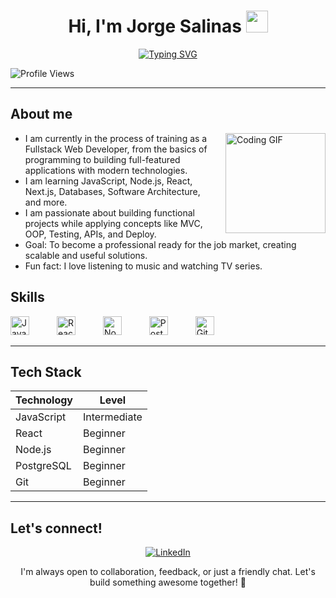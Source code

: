<h1 align="center"><b>Hi, I'm Jorge Salinas</b> <img src="https://media.giphy.com/media/hvRJCLFzcasrR4ia7z/giphy.gif" width="35"></h1>

<p align="center">
  <a href="https://git.io/typing-svg"><img src="https://readme-typing-svg.demolab.com?font=Fira+Code&duration=4000&pause=1000&color=0785F7&center=true&vCenter=true&width=435&lines=Fullstack+Developer+in+training;Computer+Engineering+student" alt="Typing SVG" /></a>
</p>

![Profile Views](https://komarev.com/ghpvc/?username=koqemu&style=flat-square)

---

## About me 
<img align="right" alt="Coding GIF" height="160px" src="https://media4.giphy.com/media/v1.Y2lkPTc5MGI3NjExMXAwd2lvbDF6NWViM2o4ODA0ZDJidTFmZGo1czlncTBtb2xjMzEyOCZlcD12MV9pbnRlcm5hbF9naWZfYnlfaWQmY3Q9Zw/xUOxfpptIctnLn7IMo/giphy.gif" style="margin-left: 20px;" />

- I am currently in the process of training as a Fullstack Web Developer, from the basics of programming to building full-featured applications with modern technologies.
- I am learning JavaScript, Node.js, React, Next.js, Databases, Software Architecture, and more.
- I am passionate about building functional projects while applying concepts like MVC, OOP, Testing, APIs, and Deploy.
- Goal: To become a professional ready for the job market, creating scalable and useful solutions.
- Fun fact: I love listening to music and watching TV series. 
 

## Skills
<p align="left">
  <img src="https://cdn.jsdelivr.net/gh/PKief/vscode-material-icon-theme@main/icons/javascript.svg" alt="JavaScript" width="30" style="margin-right: 40px;" />
  <img src="https://cdn.jsdelivr.net/gh/PKief/vscode-material-icon-theme@main/icons/react.svg" alt="React" width="30" style="margin-right: 40px;" />
  <img src="https://cdn.jsdelivr.net/gh/PKief/vscode-material-icon-theme@main/icons/nodejs.svg" alt="Node.js" width="30" style="margin-right: 40px;" />
  <img src="https://cdn.jsdelivr.net/gh/devicons/devicon/icons/postgresql/postgresql-original.svg" alt="PostgreSQL" width="30" style="margin-right: 40px;" />
  <img src="https://cdn.jsdelivr.net/gh/PKief/vscode-material-icon-theme@main/icons/git.svg" alt="Git" width="30" />
</p>


---

## Tech Stack
| Technology | Level       |
|------------|-------------|
| JavaScript | Intermediate |
| React      | Beginner     |
| Node.js    | Beginner     |
| PostgreSQL | Beginner     |
| Git        | Beginner     |

<!--
## Projects

### [Project 1 - Portfolio Website](https://github.com/koqemu/portfolio)
A personal portfolio website built with React to showcase my projects and skills.

### [Project 2 - Task Manager API](https://github.com/koqemu/task-manager-api)
A RESTful API using Node.js and Express for managing tasks with JWT authentication.

### [Project 3 - Blog Platform](https://github.com/koqemu/blog-platform)
A fullstack blog platform using React and PostgreSQL for persistent storage.
-->

---

## Let's connect!

<p align="center">
  <a href="https://www.linkedin.com/in/jorgesalinaszh/" target="_blank">
    <img src="https://img.shields.io/badge/LinkedIn-0077B5?style=for-the-badge&logo=linkedin&logoColor=white" alt="LinkedIn" />
  </a>
</p>

<p align="center">
  I'm always open to collaboration, feedback, or just a friendly chat. Let's build something awesome together! 🚀
</p>


